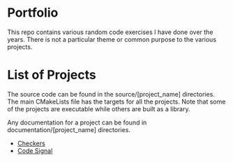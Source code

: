 # Portfolio
This repo contains various random code exercises I have done over the years. 
There is not a particular theme or common purpose to the various projects.

# List of Projects
The source code can be found in the source/[project_name] directories.
The main CMakeLists file has the targets for all the projects.
Note that some of the projects are executable while others are built as a library.

Any documentation for a project can be found in documentation/[project_name] directories.

* [Checkers](source/checkers/readme.md)
* [Code Signal](source/code_signal/readme.md)
